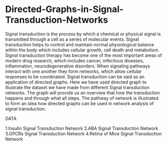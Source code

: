 # Directed-Graphs-in-Signal-Transduction-Networks

Signal transduction is the process by which a chemical or physical signal is transmitted through a cell as a series of molecular events. Signal transduction helps to control and maintain normal physiological balance within the body which includes cellular growth, cell death and metabolism. Signal transduction therapy has become one of the most important areas of modern drug research, which includes cancer, infectious diseases, inflammation, neurodegenerative disorders. When signaling pathways interact with one another they form networks, which allow cellular responses to be coordinated. Signal transduction can be said as an application of directed graphs. Here we have used directed graph to illustrate the dataset we have made from different Signal transduction networks. The graph will provide us an overview that how the transduction happens and through what all steps. The pathway of network is illustrated to form an idea how directed graphs can be used in network analysis of signal transduction.

DATA

1.Insulin Signal Transduction Network
2.ABA Signal Transduction Network
3.GPCRs Signal Transduction Network
4.Retina of Mice Signal Transduction Network
